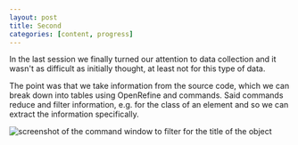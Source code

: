 ```yaml
---
layout: post
title: Second
categories: [content, progress]
---
```

In the last session we finally turned our attention to data collection and it wasn't as difficult as initially thought, at least not for this type of data.
<!--more-->
The point was that we take information from the source code, which we can break down into tables using OpenRefine and commands. Said commands reduce and filter information, e.g. for the class of an element and so we can extract the information specifically.

![screenshot of the command window to filter for the title of the object](https://www.itspepps.github.io/assets/image/Screenshot8_b.png)
